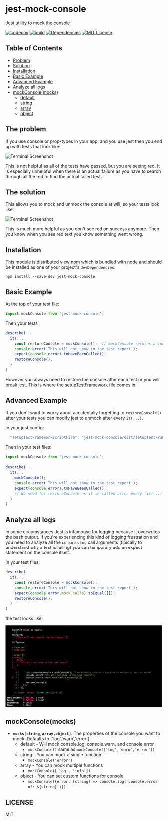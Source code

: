 # jest-mock-console
Jest utility to mock the console

[![codecov][codecov-badge]][codecov]
[![build][build-badge]][build]
[![Dependencies][dependencyci-badge]][dependencyci]
[![MIT License][license-badge]][license]


## Table of Contents

* [Problem](#the-problem)
* [Solution](#the-solution)
* [Installation](#installation)
* [Basic Example](#basic-example)
* [Advanced Example](#advanced-example)
* [Analyze all logs](#analyze-all-logs)
* [mockConsole(mocks)](#mockconsolemocks)
  * [default](#mock-default)
  * [string](#mock-string)
  * [array](#mock-array)
  * [object](#mock-object)

## The problem
If you use console or prop-types in your app, and you use jest then you end up with tests that look like:

<img
  src="https://github.com/pieredome/jest-mock-console/raw/master/img/screenshot-problem.png"
  alt="Terminal Screenshot"
  title="Terminal Screenshot"
  width="500px"
/>

This is not helpful as all of the tests have passed, but you are seeing red. It is especially unhelpful when there is an actual failure as you have to search through all the red to find the actual failed test.

## The solution
This allows you to mock and unmock the console at will, so your tests look like:

<img
  src="https://github.com/pieredome/jest-mock-console/raw/master/img/screenshot-solution.png"
  alt="Terminal Screenshot"
  title="Terminal Screenshot"
  width="500px"
/>

This is much more helpful as you don't see red on success anymore. Then you know when you see red text you know something went wrong.

## Installation

This module is distributed view [npm][npm] which is bundled with [node][node] and should be installed as one of your project's `devDependencies`:

```
npm install --save-dev jest-mock-console
```

## Basic Example

At the top of your test file:

```javascript
import mockConsole from 'jest-mock-console';
```

Then your tests
```javascript
describe(...
  it(...
    const restoreConsole = mockConsole();  // mockConsole returns a function to restore it back to normal
    console.error('This will not show in the test report');
    expect(console.error).toHaveBeenCalled();
    restoreConsole();
  )
)
```

However you always need to restore the console after each test or you will break jest. This is where the [setupTestFramework](#setuptestframework) file comes in.


## Advanced Example

If you don't want to worry about accidentally forgetting to `restoreConsole()` after your tests you can modify jest to unmock after every `it(...)`.

In your jest config:

```javascript
  "setupTestFrameworkScriptFile": "jest-mock-console/dist/setupTestFramework.js"
```

Then in your test files:

```javascript
import mockConsole from 'jest-mock-console';

describe(...
  it(...
    mockConsole();
    console.error('This will not show in the test report');
    expect(console.error).toHaveBeenCalled();
    // No need for restoreConsole as it is called after every `it(...)`
  )
)
```

## Analyze all logs

In some circumstances Jest is infamouse for logging because it overwrites the bash output. If you're experiencing this kind of logging frustration and you need to analyze all the `console.log` call arguments (tipically to understand why a test is failing) you can temporary add an expect statement on the console itself.

In your test files:

```javascript
describe(...
  it(...
    const restoreConsole = mockConsole();
    console.error('This will not show in the test report');
    expect(console.error.mock.calls).toEqual([]);
    restoreConsole();
  )
)
```

the test looks like:

<img
  src="img/screenshot-analyze-logs.jpg?raw=true"
  alt="Terminal Screenshot"
  title="Terminal Screenshot"
  width="500px"
/>

## mockConsole(mocks)

* **`mocks[string,array,object]`**: The properties of the console you want to mock. Defaults to ['log','warn','error']
  * <a id='mock-default'></a> default - Will mock console.log, console.warn, and console.error
    * `mockConsole()` same as `mockConsole(['log','warn','error'])`
  * <a id='mock-string'></a> string - You can mock a single function
    * `mockConsole('error')`
  * <a id='mock-array'></a> array - You can mock multiple functions
    * `mockConsole(['log', 'info'])`
  * <a id='mock-object'></a> object - You can set custom functions for console
    * ``mockConsole({error: (string) => console.log(`console.error of: ${string}`)})``


## LICENSE

MIT

[npm]: https://www.npmjs.com/
[node]: https://nodejs.org/
[codecov-badge]: https://codecov.io/gh/PiereDome/jest-mock-console/branch/master/graph/badge.svg
[codecov]: https://codecov.io/gh/PiereDome/jest-mock-console
[build-badge]: https://travis-ci.org/PiereDome/jest-mock-console.svg
[build]: https://travis-ci.org/PiereDome/jest-mock-console
[dependencyci-badge]: https://dependencyci.com/github/PiereDome/jest-mock-console/badge
[dependencyci]: https://dependencyci.com/github/PiereDome/jest-mock-console
[license-badge]: https://img.shields.io/npm/l/jest-mock-console.svg
[license]: https://github.com/PiereDome/jest-mock-console/blob/master/other/LICENSE